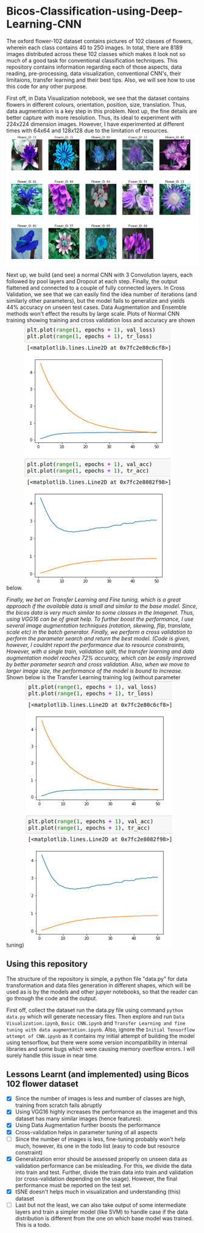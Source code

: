 # Bicos-Classification-using-Deep-Learning-CNN

The oxford flower-102 dataset contains pictures of 102 classes of flowers, wherein each class contains 40 to 250 images. In total, there are 8189 images distributed across these 102 classes which makes it look not so much of a good task for conventional classification techniques. This repository contains information regarding each of those aspects, data reading, pre-processing, data visualization, conventional CNN's, their limitaions, transfer learning and their best tips. Also, we will see how to use this code for any other purpose.

First off, in Data Visualization notebook, we see that the dataset contains flowers in different colours, orientation, position, size, translation. Thus, data augmentation is a key step in this problem. Next up, the fine details are better capture with more resolution. Thus, its ideal to experiment with 224x224 dimension images. However, I have experimented at different times with 64x64 and 128x128 due to the limitation of resources. ![A graphical plot from visualization](https://raw.githubusercontent.com/hmishra2250/Bicos-Classification-using-Deep-Learning-CNN/master/media/Flowers.png "Flower Visualization")

Next up, we build (and see) a normal CNN with 3 Convolution layers, each followed by pool layers and Dropout at each step. Finally, the output flattened and connected to a couple of fully connected layers. In Cross Validation, we see that we can easily find the idea number of iterations (and similarly other parameters), but the model fails to generalize and yields 44% accuracy on unseen test cases. Data Augmentation and Ensemble methods won't effect the results by large scale. Plots of Normal CNN training showing training and cross validation loss and accuracy are shown below. ![Plots of Normal CNN training](https://raw.githubusercontent.com/hmishra2250/Bicos-Classification-using-Deep-Learning-CNN/master/media/Logs%20plots.png)

_Finally, we bet on Transfer Learning and Fine tuning, which is a great approach if the available data is small and similar to the base model. Since, the bicos data is very much similar to some classes in the Imagenet. Thus, using VGG16 can be of great help. To further boost the performance, I use several image augmentation techniques (rotation, skewing, flip, translate, scale etc) in the batch generator. Finally, we perform a cross validation to perform the parameter search and return the best model. (Code is given, however, I couldnt report the performance due to resource constraints, However, with a single train, validation split, the transfer learning and data augmentation model reaches 72% accuracy, which can be easily improved by better parameter search and cross validation. Also, when we move to larger image size, the performance of the model is bound to increase._ Shown below is the Transfer Learning training log (without parameter tuning) ![Transfer Learning training log (without parameter tuning)](https://raw.githubusercontent.com/hmishra2250/Bicos-Classification-using-Deep-Learning-CNN/master/media/Logs%20plots.png)

## Using this repository
The structure of the repository is simple, a python file "data.py" for data transformation and data files generation in different shapes, which will be used as is by the models and other jupyer notebooks, so that the reader can go through the code and the output.

First off, collect the dataset run the data.py file using command `python data.py` which will generate necessary files. Then explore and run `Data Visualization.ipynb`, `Basic CNN.ipynb` and `Transfer Learning and fine tuning with data augmentation.ipynb`. Also, ignore the `Initial Tensorflow attempt of CNN.ipynb` as it contains my initial attempt of building the model using tensorflow, but there were some version incompatibility in internal libraries and some bugs which were causing memory overflow errors. I will surely handle this issue in near time.

## Lessons Learnt (and implemented) using Bicos 102 flower dataset
- [x] Since the number of images is less and number of classes are high, training from scratch fails abruptly
- [x] Using VGG16 highly increases the performance as the imagenet and this dataset has many similar images (hence features).
- [x] Using Data Augmentation further boosts the performance
- [x] Cross-validation helps in parameter tuning of all aspects
- [ ] Since the number of images is less, fine-tuning probably won't help much, however, its one in the todo list (easy to code but resource constraint)
- [x] Generalization error should be assessed properly on unseen data as validation performance can be misleading. For this, we divide the data into train and test. Further, divide the train data into train and validation (or cross-validation depending on the usage). However, the final performance must be reported on the test set.
- [x] tSNE doesn't helps much in visualization and understanding (this) dataset
- [ ] Last but not the least, we can also take output of some intermediate layers and train a simpler model (like SVM) to handle case if the data distribution is different from the one on which base model was trained. This is a todo.
